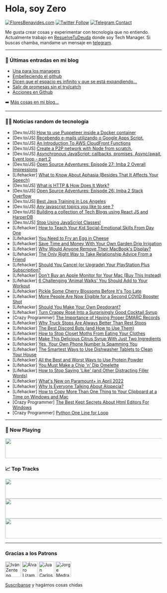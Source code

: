 # Hola, soy Zero

[![FloresBenavides.com](https://img.shields.io/website?down_message=oops&label=MiBlog&style=for-the-badge&up_message=online&url=https%3A%2F%2Ffloresbenavides.com)](https://floresbenavides.com) [![Twitter Follow](https://img.shields.io/twitter/follow/ZeroDragon?color=%231DA1F2&label=Follow&logo=twitter&logoColor=ffffff&style=for-the-badge)](https://twitter.com/zerodragon) [![Telegram Contact](https://img.shields.io/badge/escr%C3%ADbeme-ZeroDragon-%2326A5E4?style=for-the-badge&logo=telegram)](https://t.me/zerodragon)

Me gusta crear cosas y experimentar con tecnología que no entiendo.
Actualmente trabajo en [ResuelveTuDeuda](http://github.com/resuelve) donde soy Tech Manager.
Si buscas chamba, mandame un mensaje en [telegram](https://t.me/zerodragon).

---

### 📕 Últimas entradas en mi blog
<!-- BLOG-POST-LIST:START -->
- [Una para los managers](https://floresbenavides.com/una-para-los-managers/)
- [Embelleciendo el github](https://floresbenavides.com/embelleciendo-el-github/)
- [Dicen que el espacio es infinito y que se está expandiendo…](https://floresbenavides.com/dicen-que-el-espacio-es-infinito-y-que-se-esta-expandiendo/)
- [Salir de promesas sin el try/catch](https://floresbenavides.com/salir-de-promesas-sin-el-try-catch/)
- [Acciones en Github](https://floresbenavides.com/acciones-en-github/)
<!-- BLOG-POST-LIST:END -->

➡️ [Más cosas en mi blog...](https://floresbenavides.com)

---

### 👨‍💻 Noticias random de tecnología
<!-- TECH-POSTS:START -->
- [Dev.to/JS] [How to use Puppeteer inside a Docker container](https://dev.to/cloudx/how-to-use-puppeteer-inside-a-docker-container-568c)
- [Dev.to/JS] [Recebendo e-mails utilizando o Google Apps Script.](https://dev.to/jhonyrdesouza/recebendo-e-mails-utilizando-o-google-apps-script-346j)
- [Dev.to/JS] [An Introduction To AWS CloudFront Functions](https://dev.to/honeybadger/an-introduction-to-aws-cloudfront-functions-hh0)
- [Dev.to/JS] [Create a P2P network with Node from scratch.](https://dev.to/swensson/create-a-p2p-network-with-node-from-scratch-1pah)
- [Dev.to/JS] [Asynchronous JavaScript: callbacks, promises, Async/await, Event loop - part 2](https://dev.to/cinarb2/asynchronous-javascript-callbacks-promises-asyncawait-event-loop-part-2-98f)
- [Dev.to/JS] [Open Source Adventures: Episode 27: Imba 2 Overall Impressions](https://dev.to/taw/open-source-adventures-episode-27-imba-2-overall-impressions-bnm)
- [Lifehacker] [What to Know About Aphasia &lpar;Besides That It Affects Your Speech&rpar;](https://lifehacker.com/what-to-know-about-aphasia-besides-that-it-affects-you-1848728176)
- [Dev.to/JS] [What is HTTP &amp; How Does It Work?](https://dev.to/britzdylan/what-is-http-how-does-it-work-2i07)
- [Dev.to/JS] [Open Source Adventures: Episode 26: Imba 2 Stack Overflow](https://dev.to/taw/open-source-adventures-episode-26-imba-2-stack-overflow-3on9)
- [Dev.to/JS] [Best Java Training in Los Angeles](https://dev.to/bestjavatraining/best-java-training-in-los-angeles-47kc)
- [Dev.to/JS] [Any javascript topics you like to see ?](https://dev.to/hacker4world/any-javascript-topics-you-like-to-see--12c0)
- [Dev.to/JS] [Building a collection of Tech Blogs using React JS and HarperDB](https://dev.to/the_greatbonnie/building-a-collection-of-tech-blogs-using-react-js-and-harperdb-30h7)
- [Dev.to/JS] [Stop Using JavaScript Classes!](https://dev.to/giantmachines/stop-using-javascript-classes-33ij)
- [Lifehacker] [How to Teach Your Kid Social-Emotional Skills From Day One](https://lifehacker.com/how-to-teach-you-kid-social-emotional-skills-from-day-o-1848703204)
- [Lifehacker] [You Need to Fry an Egg in Cheese](https://lifehacker.com/you-need-to-fry-an-egg-in-cheese-1848725566)
- [Lifehacker] [Save Time and Money With Your Own Garden Drip Irrigation](https://lifehacker.com/save-time-and-money-with-your-own-garden-drip-irrigatio-1848724515)
- [Lifehacker] [Why Would Anyone Remove Their MacBook&#39;s Display?](https://lifehacker.com/why-would-anyone-remove-their-macbooks-display-1848725703)
- [Lifehacker] [The Only Right Way to Take Relationship Advice From a Friend](https://lifehacker.com/the-only-right-way-to-take-relationship-advice-from-a-f-1848721139)
- [Lifehacker] [Should You Cancel &lpar;or Upgrade&rpar; Your PlayStation Plus Subscription?](https://lifehacker.com/should-you-cancel-or-upgrade-your-playstation-plus-su-1848721975)
- [Lifehacker] [Don&#39;t Buy an Apple Monitor for Your Mac &lpar;Buy This Instead&rpar;](https://lifehacker.com/dont-buy-an-apple-monitor-for-your-mac-buy-this-instea-1848719495)
- [Lifehacker] [6 Challenging &#39;Animal Walks&#39; You Should Add to Your Workout](https://lifehacker.com/6-challenging-animal-walks-you-should-add-to-your-worko-1848720295)
- [Lifehacker] [Pickle Some Cherry Blossoms Before It&#39;s Too Late](https://lifehacker.com/pickle-some-cherry-blossoms-before-its-too-late-1848716298)
- [Lifehacker] [More People Are Now Eligible for a Second COVID Booster Shot](https://lifehacker.com/more-people-are-now-eligible-for-a-second-covid-booster-1848721281)
- [Lifehacker] [Should You Make Your Own Deodorant?](https://lifehacker.com/should-you-make-your-own-deodorant-1848719697)
- [Lifehacker] [Turn Crappy Rosé Into a Surprisingly Good Cocktail Syrup](https://lifehacker.com/turn-crappy-rose-into-a-surprisingly-good-cocktail-syru-1848720942)
- [Crazy Programmer] [The Importance of Having Proper DMARC Records](https://www.thecrazyprogrammer.com/2022/03/the-importance-of-having-proper-dmarc-records.html)
- [Lifehacker] [Why Truck Stops Are Always Better Than Rest Stops](https://lifehacker.com/why-truck-stops-are-better-than-rest-stops-and-how-to-1848719814)
- [Lifehacker] [The Best Discord Bots &lpar;and How to Use Them&rpar;](https://lifehacker.com/the-best-discord-bots-and-how-to-use-them-1848719524)
- [Lifehacker] [How to Stop Closet Moths From Eating Your Clothes](https://lifehacker.com/how-to-stop-closet-moths-from-eating-your-clothes-1848718925)
- [Lifehacker] [Make This Delicious Citrus Syrup With Just Two Ingredients](https://lifehacker.com/make-this-delicious-citrus-syrup-with-just-two-ingredie-1848715089)
- [Lifehacker] [Yes, Your Own Phone Number Is Spamming You](https://lifehacker.com/yes-your-own-phone-number-is-spamming-you-1848718546)
- [Lifehacker] [The Smartest Ways to Use Dishwasher Tablets to Clean Your House](https://lifehacker.com/the-smartest-ways-to-use-dishwasher-tablets-to-clean-yo-1848712078)
- [Lifehacker] [All the Best and Worst Ways to Use Protein Powder](https://lifehacker.com/all-the-best-and-worst-ways-to-use-protein-powder-1848716020)
- [Lifehacker] [You Must Make a Chip &#39;n&#39; Dip Omelette](https://lifehacker.com/you-must-make-a-chip-n-dip-omelette-1848714285)
- [Lifehacker] [How to Stop Saying &#39;Like&#39; &lpar;and Other Distracting Filler Words&rpar;](https://lifehacker.com/how-to-stop-saying-like-and-other-distracting-filler-w-1848715699)
- [Lifehacker] [What&#39;s New on Paramount+ in April 2022](https://lifehacker.com/whats-new-on-paramount-in-april-2022-1848714905)
- [Lifehacker] [Why Is Everyone Talking About Alopecia?](https://lifehacker.com/why-is-everyone-talking-about-alopecia-1848714054)
- [Lifehacker] [How to Copy More Than One Thing to Your Clipboard at a Time on Windows and Mac](https://lifehacker.com/how-to-copy-more-than-one-thing-to-your-clipboard-at-a-1848711373)
- [Crazy Programmer] [The Best Kept Secrets About Html Editors For Windows](https://www.thecrazyprogrammer.com/2022/03/the-best-kept-secrets-about-html-editors-for-windows.html)
- [Crazy Programmer] [Python One Line for Loop](https://www.thecrazyprogrammer.com/2022/03/python-one-line-for-loop.html)<!-- TECH-POSTS:END -->

---

### 🎵 Now Playing
<a href="https://spotify-now-playing-dun.vercel.app/now-playing?open"><img src="https://spotify-now-playing-dun.vercel.app/now-playing" width="540" height="64"></a>

### 📈 Top Tracks
<a href="https://spotify-now-playing-dun.vercel.app/top-tracks?i=1&open"><img src="https://spotify-now-playing-dun.vercel.app/top-tracks?i=1" width="540" height="64"></a>
<a href="https://spotify-now-playing-dun.vercel.app/top-tracks?i=2&open"><img src="https://spotify-now-playing-dun.vercel.app/top-tracks?i=2" width="540" height="64"></a>
<a href="https://spotify-now-playing-dun.vercel.app/top-tracks?i=3&open"><img src="https://spotify-now-playing-dun.vercel.app/top-tracks?i=3" width="540" height="64"></a>

---

### Gracias a los Patrons
[<img src="https://avatars.githubusercontent.com/u/243380?v=4" alt="Iván Zenteno" width="50px">](https://github.com/k001) [<img src="https://avatars.githubusercontent.com/u/19955639?v=4" alt="Álvaro Lizama" width="50px">](https://github.com/alvarolizama) [<img src="https://avatars.githubusercontent.com/u/2718753?v=4" alt="Juan Carlos Ruiz" width="50px">](https://github.com/JuanCrg90) [<img src="https://avatars.githubusercontent.com/u/37025?v=4" alt="Jorge Medrano" width="50px">](https://github.com/h1pp1e) 

[Suscríbanse](https://www.patreon.com/zerodragon) y hagámos cosas chidas
